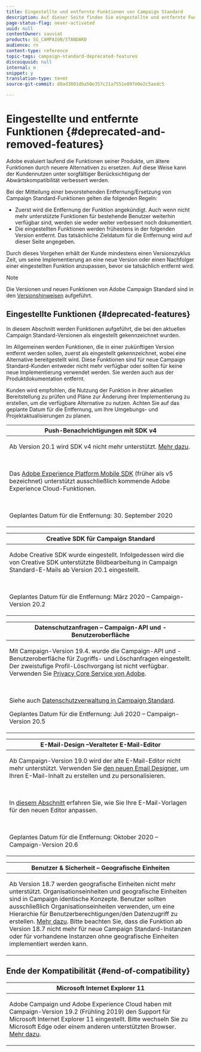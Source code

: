 ```yaml
---
title: Eingestellte und entfernte Funktionen von Campaign Standard
description: Auf dieser Seite finden Sie eingestellte und entfernte Funktionen von Adobe Campaign Standard.
page-status-flag: never-activated
uuid: null
contentOwner: sauviat
products: SG_CAMPAIGN/STANDARD
audience: rn
content-type: reference
topic-tags: campaign-standard-deprecated-features
discoiquuid: null
internal: n
snippet: y
translation-type: tm+mt
source-git-commit: d8ad3801dba50e357c21a7551e897e0e2c5aedc5

---
```



# Eingestellte und entfernte Funktionen {#deprecated-and-removed-features}

Adobe evaluiert laufend die Funktionen seiner Produkte, um ältere Funktionen durch neuere Alternativen zu ersetzen. Auf diese Weise kann der Kundennutzen unter sorgfältiger Berücksichtigung der Abwärtskompatibilität verbessert werden.

Bei der Mitteilung einer bevorstehenden Entfernung/Ersetzung von Campaign Standard-Funktionen gelten die folgenden Regeln:

* Zuerst wird die Entfernung der Funktion angekündigt. Auch wenn nicht mehr unterstützte Funktionen für bestehende Benutzer weiterhin verfügbar sind, werden sie weder weiter verbessert noch dokumentiert.
* Die eingestellten Funktionen werden frühestens in der folgenden Version entfernt. Das tatsächliche Zieldatum für die Entfernung wird auf dieser Seite angegeben.

Durch dieses Vorgehen erhält der Kunde mindestens einen Versionszyklus Zeit, um seine Implementierung an eine neue Version oder einen Nachfolger einer eingestellten Funktion anzupassen, bevor sie tatsächlich entfernt wird.

>[!NOTE]
>Die Versionen und neuen Funktionen von Adobe Campaign Standard sind in den [Versionshinweisen](../../rn/using/release-notes.md) aufgeführt.


## Eingestellte Funktionen {#deprecated-features}

In diesem Abschnitt werden Funktionen aufgeführt, die bei den aktuellen Campaign Standard-Versionen als eingestellt gekennzeichnet wurden.

Im Allgemeinen werden Funktionen, die in einer zukünftigen Version entfernt werden sollen, zuerst als eingestellt gekennzeichnet, wobei eine Alternative bereitgestellt wird. Diese Funktionen sind für neue Campaign Standard-Kunden entweder nicht mehr verfügbar oder sollten für keine neue Implementierung verwendet werden. Sie werden auch aus der Produktdokumentation entfernt.

Kunden wird empfohlen, die Nutzung der Funktion in ihrer aktuellen Bereitstellung zu prüfen und Pläne zur Änderung ihrer Implementierung zu erstellen, um die verfügbare Alternative zu nutzen. Achten Sie auf das geplante Datum für die Entfernung, um Ihre Umgebungs- und Projektaktualisierungen zu planen.

<table> 
 <thead> 
  <tr> 
   <th> <strong>Push-Benachrichtigungen mit SDK v4</strong><br /> </th> 
  </tr> 
 </thead> 
 <tbody> 
  <tr> 
   <td> <p> Ab Version 20.1 wird SDK v4 nicht mehr unterstützt. <a href="https://aep-sdks.gitbook.io/docs/version-4-sdk-end-of-support-faq">Mehr dazu</a>.</p><br/>
   <p>Das <a href="https://aep-sdks.gitbook.io/docs/">Adobe Experience Platform Mobile SDK</a> (früher als v5 bezeichnet) unterstützt ausschließlich kommende Adobe Experience Cloud-Funktionen.</p></br>
     <p>Geplantes Datum für die Entfernung: 30. September 2020</p>
     </td> 
  </tr> 
 </tbody> 
</table>

<table> 
 <thead> 
  <tr> 
   <th> <strong>Creative SDK für Campaign Standard</strong><br /> </th> 
  </tr> 
 </thead> 
 <tbody> 
  <tr> 
   <td> <p>Adobe Creative SDK wurde eingestellt. Infolgedessen wird die von Creative SDK unterstützte Bildbearbeitung in Campaign Standard-E-Mails ab Version 20.1 eingestellt.</p></br>
  <p> Geplantes Datum für die Entfernung: März 2020 – Campaign-Version 20.2</p>
   </td> 
  </tr> 
 </tbody> 
</table>
<table> 
 <thead> 
  <tr> 
   <th> <strong>Datenschutzanfragen – Campaign-API und -Benutzeroberfläche</strong><br /> </th> 
  </tr> 
 </thead> 
 <tbody> 
  <tr> 
   <td> <p>Mit Campaign-Version 19.4. wurde die Campaign-API und -Benutzeroberfläche für Zugriffs- und Löschanfragen eingestellt. Der zweistufige Profil-Löschvorgang ist nicht verfügbar. Verwenden Sie <a href="https://www.adobe.io/apis/experiencecloud/gdpr.html">Privacy Core Service von Adobe</a>.</p></br>
   <p>Siehe auch <a href="https://helpx.adobe.com/campaign/kb/acs-privacy.html">Datenschutzverwaltung in Campaign Standard</a>.</p>
  <p> Geplantes Datum für die Entfernung: Juli 2020 – Campaign-Version 20.5</p>
   </td> 
  </tr> 
 </tbody> 
</table>

<table> 
 <thead> 
  <tr> 
   <th> <strong>E-Mail-Design –Veralteter E-Mail-Editor</strong><br /> </th> 
  </tr> 
 </thead> 
 <tbody> 
  <tr> 
   <td> <p>Ab Campaign-Version 19.0 wird der alte E-Mail-Editor nicht mehr unterstützt. Verwenden Sie <a href="https://docs.adobe.com/content/help/en/campaign-standard/using/designing-content/designing-content-in-adobe-campaign.html">den neuen Email Designer</a>, um Ihren E-Mail-Inhalt zu erstellen und zu personalisieren. </p></br>
   <p>In <a href="https://docs.adobe.com/content/help/en/campaign-standard/using/designing-content/building-email-content/using-existing-content.html">diesem Abschnitt</a> erfahren Sie, wie Sie Ihre E-Mail-Vorlagen für den neuen Editor anpassen.</p></br>
  <p> Geplantes Datum für die Entfernung: Oktober 2020 – Campaign-Version 20.6</p>
   </td> 
  </tr> 
 </tbody> 
</table>

<table> 
 <thead> 
  <tr> 
   <th> <strong>Benutzer &amp; Sicherheit – Geografische Einheiten</strong><br /> </th> 
  </tr> 
 </thead> 
 <tbody> 
  <tr> 
   <td> <p>Ab Version 18.7 werden geografische Einheiten nicht mehr unterstützt. Organisationseinheiten und geografische Einheiten sind in Campaign identische Konzepte. Benutzer sollten ausschließlich Organisationseinheiten verwenden, um eine Hierarchie für Benutzerberechtigungen/den Datenzugriff zu erstellen. <a href="https://helpx.adobe.com/campaign/standard/administration/using/organizational-units.html">Mehr dazu</a>. Bitte beachten Sie, dass die Funktion ab Version 18.7 nicht mehr für neue Campaign Standard-Instanzen oder für vorhandene Instanzen ohne geografische Einheiten implementiert werden kann.</p>
   </td> 
  </tr> 
 </tbody> 
</table>


## Ende der Kompatibilität {#end-of-compatibility}

<table> 
 <thead> 
  <tr> 
   <th> <strong>Microsoft Internet Explorer 11</strong><br /> </th> 
  </tr> 
 </thead> 
 <tbody> 
  <tr> 
   <td> <p>Adobe Campaign und Adobe Experience Cloud haben mit Campaign-Version 19.2 (Frühling 2019) den Support für Microsoft Internet Explorer 11 eingestellt. Bitte wechseln Sie zu Microsoft Edge oder einem anderen unterstützten Browser. <a href="https://docs.adobe.com/content/help/en/campaign-standard/using/getting-started/discovering-the-interface/compatible-browsers.html">Mehr dazu</a>.</p>
   </td> 
  </tr> 
 </tbody> 
</table>
